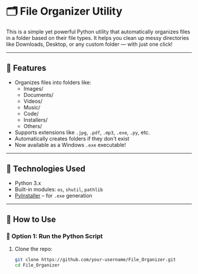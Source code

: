 # 🗂️ File Organizer Utility

This is a simple yet powerful Python utility that automatically organizes files in a folder based on their file types. It helps you clean up messy directories like Downloads, Desktop, or any custom folder — with just one click!

---

## 🚀 Features

- Organizes files into folders like:
  - Images/
  - Documents/
  - Videos/
  - Music/
  - Code/
  - Installers/
  - Others/
- Supports extensions like `.jpg`, `.pdf`, `.mp3`, `.exe`, `.py`, etc.
- Automatically creates folders if they don't exist
- Now available as a Windows `.exe` executable!

---

## 🧠 Technologies Used

- Python 3.x
- Built-in modules: `os`, `shutil`, `pathlib`
- [PyInstaller](https://www.pyinstaller.org/) – for `.exe` generation

---

## 🧪 How to Use

### 🐍 Option 1: Run the Python Script

1. Clone the repo:
   ```bash
   git clone https://github.com/your-username/File_Organizer.git
   cd File_Organizer

